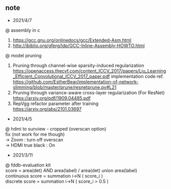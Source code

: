 ## note

* 2021/4/7

@ assembly in c
1. https://gcc.gnu.org/onlinedocs/gcc/Extended-Asm.html
2. http://ibiblio.org/gferg/ldp/GCC-Inline-Assembly-HOWTO.html

@ model pruning
1. Pruning through channel-wise sparsity-induced regularization https://openaccess.thecvf.com/content_ICCV_2017/papers/Liu_Learning_Efficient_Convolutional_ICCV_2017_paper.pdf
implementation code ref.
https://github.com/EstherBear/implementation-of-network-slimming/blob/master/prune/resnetprune.py#L21
2. Pruning through variance-aware cross-layer regularization (For ResNet)
https://arxiv.org/pdf/1909.04485.pdf
3. RepVgg refactor parameter after training
https://arxiv.org/abs/2101.03697

* 2021/4/5  

@ hdmi to sunview - cropped (overscan option)  
fix (not work for me though)  
-> Zoom : turn off overscan  
-> HDMI true black : On

* 2021/3/11

@ fddb-evaluation kit  
score = area(det) AND area(label) / area(det) union area(label)  
continuous score = summation i->N ( score_i )  
discrete score = summation i->N ( score_i > 0.5 )  



